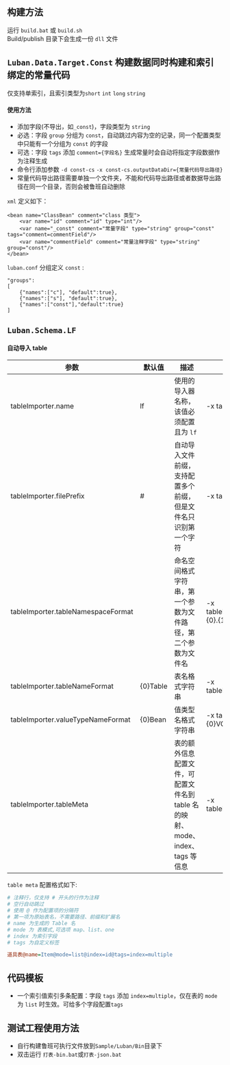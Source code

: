 ## 构建方法
运行 `build.bat` 或 `build.sh` <br/>
Build/publish 目录下会生成一份 `dll` 文件
## `Luban.Data.Target.Const` 构建数据同时构建和索引绑定的常量代码
仅支持单索引，且索引类型为`short` `int` `long` `string`
#### 使用方法
- 添加字段(不导出，如`_const`)，字段类型为 `string`
- 必选：字段 `group` 分组为 `const`，自动跳过内容为空的记录，同一个配置类型中只能有一个分组为 `const` 的字段
- 可选：字段 `tags` 添加 `comment={字段名}` 生成常量时会自动将指定字段数据作为注释生成
- 命令行添加参数 `-d const-cs` `-x const-cs.outputDataDir={常量代码导出路径}`
- 常量代码导出路径需要单独一个文件夹，不能和代码导出路径或者数据导出路径在同一个目录，否则会被鲁班自动删除

`xml` 定义如下：
```
<bean name="ClassBean" comment="class 类型">
    <var name="id" comment="id" type="int"/>
    <var name="_const" comment="常量字段" type="string" group="const" tags="comment=commentField"/>
    <var name="commentField" comment="常量注释字段" type="string" group="const"/>
</bean>
```
`luban.conf` 分组定义 `const` :
```
"groups":
[
    {"names":["c"], "default":true},
    {"names":["s"], "default":true},
    {"names":["const"],"default":true}
]
```
## `Luban.Schema.LF`
#### 自动导入 table

| 参数                 | 默认值 | 描述                              | 示例                                              |
|--------------------|-----|---------------------------------|-------------------------------------------------|
| tableImporter.name | lf  | 使用的导入器名称，该值必须配置且为 `lf`          | -x tableImporter.name=lf                        |
| tableImporter.filePrefix | #   | 自动导入文件前缀，支持配置多个前缀，但是文件名只识别第一个字符 | -x tableImporter.filePrefix=#$_                 |
| tableImporter.tableNamespaceFormat | | 命名空间格式字符串，第一个参数为文件路径，第二个参数为文件名 | -x tableImporter.tableNamespaceFormat={0}.{1}   |
| tableImporter.tableNameFormat | {0}Table | 表名格式字符串 | -x tableImporter.tableNameFormat=Table{0}       |
| tableImporter.valueTypeNameFormat | {0}Bean | 值类型名格式字符串 | -x tableImporter.valueTypeNameFormat={0}VO      |
| tableImporter.tableMeta | | 表的额外信息配置文件，可配置文件名到 table 名的映射、mode、index、tags 等信息 | -x tableImporter.tableMeta=TableMeta.ini        |

`table meta` 配置格式如下:
```ini
# 注释行，仅支持 # 开头的行作为注释
# 空行自动跳过
# 使用 @ 作为配置项的分隔符
# 第一项为原始表名，不需要路径、前缀和扩展名
# name 为生成的 Table 名
# mode 为 表模式,可选项 map、list、one
# index 为索引字段
# tags 为自定义标签

道具表@name=Item@mode=list@index=id@tags=index=multiple
```
## 代码模板
- 一个索引值索引多条配置：字段 `tags` 添加 `index=multiple`，仅在表的 `mode` 为 `list` 时生效。可给多个字段配置`tags`
## 测试工程使用方法
- 自行构建鲁班可执行文件放到`Sample/Luban/Bin`目录下
- 双击运行 `打表-bin.bat`或`打表-json.bat`